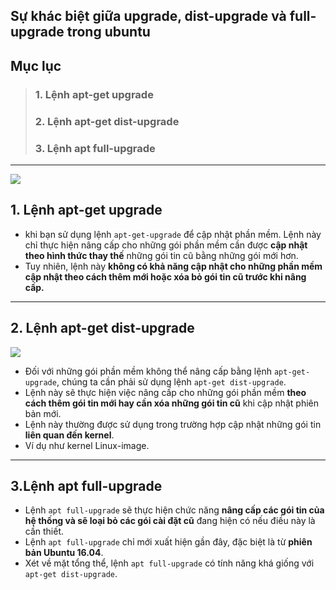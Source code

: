 ## Sự khác biệt giữa upgrade, dist-upgrade và full-upgrade trong ubuntu

## Mục lục

> ### 1. Lệnh apt-get upgrade
> ### 2. Lệnh apt-get dist-upgrade
> ### 3. Lệnh apt full-upgrade
----

![](https://i1.wp.com/echip.pro/wp-content/uploads/2017/01/2-1.png?resize=768%2C576)

## 1. Lệnh apt-get upgrade
- khi bạn sử dụng lệnh `apt-get-upgrade` để cập nhật phần mềm. Lệnh này chỉ thực hiện nâng cấp cho những gói phần mềm cần được **cập nhật theo hình thức thay thế** những gói tin cũ bằng những gói mới hơn.
- Tuy nhiên, lệnh này **không có khả năng cập nhật cho những phần mềm cập nhật theo cách thêm mới hoặc xóa bỏ gói tin cũ trước khi nâng cấp.**

----

## 2. Lệnh apt-get dist-upgrade


![](https://i2.wp.com/echip.pro/wp-content/uploads/2017/01/change-948009_1280.jpg?resize=768%2C432)

- Đối với những gói phần mềm không thể nâng cấp bằng lệnh `apt-get-upgrade`, chúng ta cần phải sử dụng lệnh `apt-get dist-upgrade`.
-  Lệnh này sẽ thực hiện việc nâng cấp cho những gói phần mềm **theo cách thêm gói tin mới hay cần xóa những gói tin cũ** khi cập nhật phiên bản mới.
- Lệnh này thường được sử dụng trong trường hợp cập nhật những gói tin **liên quan đến kernel**.
 - Ví dụ như kernel Linux-image.

----

## 3.Lệnh apt full-upgrade
- Lệnh `apt full-upgrade` sẽ thực hiện chức năng **nâng cấp các gói tin của hệ thống và sẽ loại bỏ các gói cài đặt cũ** đang hiện có nếu điều này là cần thiết.
- Lệnh `apt full-upgrade` chỉ mới xuất hiện gần đây, đặc biệt là từ **phiên bản Ubuntu 16.04**.
- Xét về mặt tổng thể, lệnh `apt full-upgrade` có tính năng khá giống với `apt-get dist-upgrade`.
